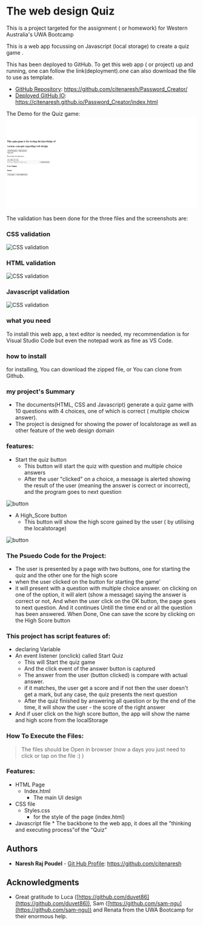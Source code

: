 # The web design Quiz

This is a project targeted for the assignment ( or homework) for Western Australia's UWA Bootcamp

This is a web app focussing on Javascript (local storage) to create a quiz game . 

This has been deployed to GitHub. To get this web app ( or project) up and running, one can follow the link(deployment).one can also download the file to use as template.
 
* [GitHub Repository](https://github.com/citenaresh/Password_Creator/): https://github.com/citenaresh/Password_Creator/
* [Deployed GitHub IO](https://citenaresh.github.io/Password_Creator/index.html): https://citenaresh.github.io/Password_Creator/index.html

The Demo for the Quiz game:
![Quiz-Game Demo](assets/QuizGame.gif)

The validation has been done for the three files and the screenshots are:
### CSS validation
![CSS validation](assets/Code_Validator/CSS_Validator.png)

### HTML validation
![CSS validation](assets/Code_Validator/HTML_Validator.png)

### Javascript validation
![CSS validation](assets/Code_Validator/JS_Validator.png)

### what you need

To install this web app, a text editor is needed, my recommendation is for Visual Studio Code but even the notepad work as fine as VS Code. 

### how to install

for installing, You can download the zipped file, or You can clone from Github. 

### my project's Summary
* The documents(HTML, CSS and Javascript) generate a quiz game with 10 questions with 4 choices, one of which is correct ( multiple choicw answer).
* The project is designed for showing the power of localstorage as well as other feature of the web design domain

### features: 
* Start the quiz button
    * This button will start the quiz with question and multiple choice answers
    * After the user "clicked" on a choice, a message is alerted showing the result of the user (meaning the answer is correct or incorrect), and the program goes to next question

![button](assets/Screenshot0.png)


* A High_Score button 
    * This button will show the high score gained by the user ( by utilising the localstorage)

![button](assets/Screenshot0.png)

### The Psuedo Code for the Project: 
* The user is presented by a page with two buttons, one for starting the quiz and the other one for the high score
* when the user clicked on the button for starting the game'    
* it will present with a question with multiple choice answer.
on clicking on one of the option, it will alert (show a message) saying the answer is correct or not,
And when the user click on the OK button, the page goes to next question. And it continues Untill the time end or all the question has been answered.
When Done, One can save the score by clicking on the High Score button

### This project has script features of:
* declaring Variable 
* An event listener (onclick) called Start Quiz
    * This will Start the quiz game
    * And the click event of the answer button is captured
    * The answer from the user (button clicked) is compare with actual answer.
    * if it matches, the user get a score and if not then the user doesn't get a mark, but any case, the quiz presents the next question
    * After the quiz finished by answering all question or by the end of the time, it will show the user - the score of the right answer
* And if user click on the high score button, the app will show the name and high score from the localStorage

### How To Execute the Files:
> The files should be Open in browser (now a days you just need to click or tap on the file :) )

### Features: 
* HTML Page
    * Index.html 
        * The main UI design
* CSS file
    * Styles.css
        * for the style of the page (index.html)
* Javascript file
        * The backbone to the web app, it does all the "thinking and executing process"of the "Quiz"


## Authors

* **Naresh Raj Poudel** - [Git Hub Profile](https://github.com/citenaresh): https://github.com/citenaresh

## Acknowledgments

* Great gratitude to Luca ([https://github.com/duvet86](https://github.com/duvet86)), Sam ([https://github.com/sam-ngu](https://github.com/sam-ngu)) and Renata from the UWA Bootcamp for their enormous help.
